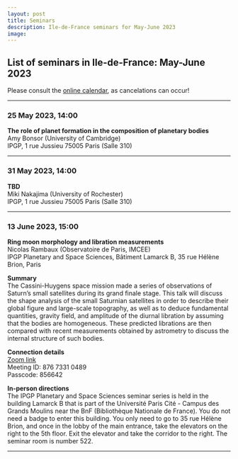 ```yaml
---
layout: post
title: Seminars
description: Ile-de-France seminars for May-June 2023
image:
---
```


## List of seminars in Ile-de-France: May-June 2023
Please consult the [online calendar](https://www.ile-de-france-planets.fr/calendar.html), as cancelations can occur!

---

### 25 May 2023, 14:00
**The role of planet formation in the composition of planetary bodies**<br />
Amy Bonsor (University of Cambridge)<br />
IPGP, 1 rue Jussieu 75005 Paris (Salle 310)

---

### 31 May 2023, 14:00
**TBD**<br />
Miki Nakajima (University of Rochester)<br />
IPGP, 1 rue Jussieu 75005 Paris (Salle 310)

---

### 13 June 2023, 15:00
**Ring moon morphology and libration measurements**<br />
Nicolas Rambaux (Observatoire de Paris, IMCEE)<br />
IPGP Planetary and Space Sciences, Bâtiment Lamarck B, 35 rue Hélène Brion, Paris

<b>Summary</b><br />
The Cassini-Huygens space mission made a series of observations of Saturn’s small satellites during its grand finale stage. This talk will discuss the shape analysis of the small Saturnian satellites in order to describe their global figure and large-scale topography, as well as to deduce fundamental quantities, gravity field, and amplitude of the diurnal libration by assuming that the bodies are homogeneous. These predicted librations are then compared with recent measurements obtained by astrometry to discuss the internal structure of such bodies.

<b>Connection details</b><br />
[Zoom link](https://u-paris.zoom.us/j/87673310489?pwd=VC9Ic1VhRVZmRkYwUzZwbktzU1c1QT09)<br />
Meeting ID: 876 7331 0489<br />
Passcode: 856642<br />

<b>In-person directions</b><br>
The IPGP Planetary and Space Sciences seminar series is held in the building Lamarck B that is part of the Université Paris Cité - Campus des Grands Moulins near the BnF (Bibliothèque Nationale de France). You do not need a badge to enter this building. You only need to go to 35 rue Hélène Brion, and once in the lobby of the main entrance, take the elevators on the right to the 5th floor. Exit the elevator and take the corridor to the right. The seminar room is number 522.

---
